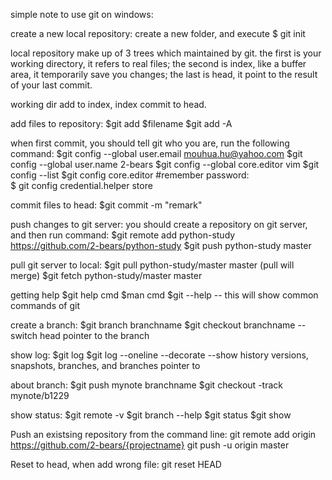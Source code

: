 simple note to use git on windows:

create a new local repository:
    create a new folder, and execute
    $ git init

local repository make up of 3 trees which maintained by git. the first is your working directory, it refers to real files; the second is index, like a buffer area, it temporarily save you changes; the last is head, it point to the result of your last commit.

working dir add to index, index commit to head.

add files to repository:
    $git add $filename
    $git add -A  

when first commit, you should tell git who you are, run the following command:
    $git config --global user.email mouhua.hu@yahoo.com
    $git config --global user.name 2-bears
    $git config --global core.editor vim
    $git config --list
    $git config core.editor
 #remember password:   
    $ git config credential.helper store 
    
commit files to head:
    $git commit -m "remark"

push changes to git server:
you should create a repository on git server, and then run command:
    $git remote add python-study https://github.com/2-bears/python-study
    $git push python-study master

pull git server to local:
    $git pull python-study/master master  (pull will merge)
    $git fetch python-study/master master

getting help
    $git help cmd
    $man cmd
    $git --help    -- this will show common commands of git

create a branch:
    $git branch branchname
    $git checkout branchname        --switch head pointer to the branch


show log:
    $git log
    $git log --oneline --decorate  --show history versions, snapshots, branches, and branches pointer to

about branch:
    $git push mynote branchname
    $git checkout -track mynote/b1229

show status:
    $git remote -v
    $git branch --help
    $git status
    $git show

Push an existsing repository from the command line:
    git remote add origin https://github.com/2-bears/{projectname}
    git push -u origin master

Reset to head, when add wrong file:
    git reset HEAD


